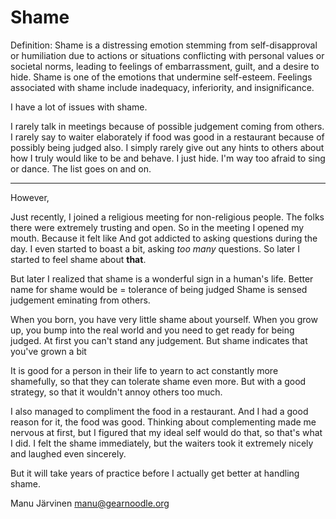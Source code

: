 # Shame

Definition:
Shame is a distressing emotion stemming from self-disapproval or humiliation due to actions or situations conflicting with personal values or societal norms, leading to feelings of embarrassment, guilt, and a desire to hide.
Shame is one of the emotions that undermine self-esteem. Feelings associated with shame include inadequacy, inferiority, and insignificance.

I have a lot of issues with shame.

I rarely talk in meetings because of possible judgement coming from others.
I rarely say to waiter elaborately if food was good in a restaurant because of possibly being judged also.
I simply rarely give out any hints to others about how I truly would like to be and behave. I just hide.
I'm way too afraid to sing or dance.
The list goes on and on.

------

However,

Just recently, I joined a religious meeting for non-religious people. 
The folks there were extremely trusting and open.
So in the meeting I opened my mouth. 
Because it felt like 
And got addicted to asking questions during the day.
I even started to boast a bit, asking *too many* questions.
So later I started to feel shame about **that**.

But later I realized that shame is a wonderful sign in a human's life.
Better name for shame would be = tolerance of being judged
Shame is sensed judgement eminating from others.

When you born, you have very little shame about yourself.
When you grow up, you bump into the real world and you need to get ready for being judged.
At first you can't stand any judgement.
But shame indicates that you've grown a bit

It is good for a person in their life to yearn to act constantly more shamefully, so that they can tolerate shame even more. But with a good strategy, so that it wouldn't annoy others too much.

I also managed to compliment the food in a restaurant. And I had a good reason for it, the food was good. Thinking about complementing made me nervous at first, but I figured that my ideal self would do that, so that's what I did. I felt the shame immediately, but the waiters took it extremely nicely and laughed even sincerely.

But it will take years of practice before I actually get better at handling shame.

Manu Järvinen
manu@gearnoodle.org
